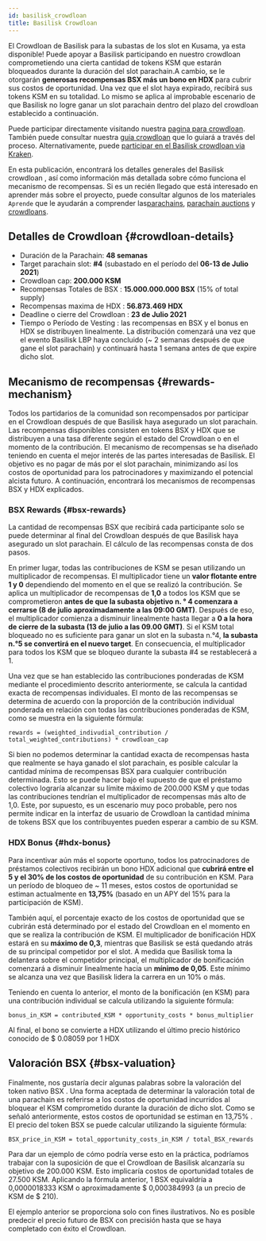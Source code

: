 ```yaml
---
id: basilisk_crowdloan
title: Basilisk Crowdloan
---
```


El Crowdloan de Basilisk para la subastas de los slot en Kusama, ya esta disponible!  Puede apoyar a Basilisk participando en nuestro crowdloan comprometiendo una cierta cantidad de tokens KSM que estarán bloqueados durante la duración del slot parachain.A cambio, se le otorgarán **generosas recompensas BSX más un bono en HDX** para cubrir sus costos de oportunidad. Una vez que el slot haya expirado, recibirá sus tokens KSM en su totalidad. Lo mismo se aplica al improbable escenario de que Basilisk no logre ganar un slot parachain  dentro del plazo del crowdloan establecido a continuación.

Puede participar directamente visitando nuestra [ pagina para crowdloan](https://loan.bsx.fi). También puede consultar nuestra [ guia crowdloan](/crowdloan_guide) que lo guiará a través del proceso.  Alternativamente, puede [participar en el Basilisk crowdloan via Kraken](https://www.kraken.com/learn/parachain-auctions).

En esta publicación, encontrará los detalles generales del Basilisk crowdloan , así como información más detallada sobre cómo funciona el mecanismo de recompensas. Si es un recién llegado que está interesado en aprender más sobre el proyecto, puede consultar algunos de los materiales `Aprende` que le ayudarán a comprender las[parachains](/parachains), [parachain auctions](/parachain_auctions) y [crowdloans](/crowdloans).

## Detalles de Crowdloan {#crowdloan-details}

* Duración de la Parachain: **48 semanas**
* Target parachain slot: **#4** (subastado en el período del **06-13 de Julio 2021**)
* Crowdloan cap: **200.000 KSM**
* Recompensas Totales de BSX : **15.000.000.000 BSX** (15% of total supply)
* Recompensas maxima de HDX : **56.873.469 HDX**
* Deadline o cierre del Crowdloan : **23 de Julio 2021**
* Tiempo o Período  de Vesting :  las recompensas en BSX y el bonus en HDX se distribuyen linealmente. La distribución comenzará una vez que el evento Basilisk LBP haya concluido (~ 2 semanas después de que gane el slot parachain) y continuará hasta 1 semana antes de que expire dicho slot.

## Mecanismo de recompensas {#rewards-mechanism}

Todos los partidarios de la comunidad son recompensados por participar en el Crowdloan después de que Basilisk haya asegurado un slot parachain. Las recompensas disponibles consisten en tokens BSX y HDX que se distribuyen a una tasa diferente según el estado del Crowdloan o en el momento de la contribución.
El mecanismo de recompensas se ha diseñado teniendo en cuenta el mejor interés de las partes interesadas de Basilisk. El objetivo es no pagar de más por el slot parachain, minimizando así los costos de oportunidad para los patrocinadores y maximizando el potencial alcista futuro. A continuación, encontrará los mecanismos de recompensas BSX y HDX explicados.


### BSX Rewards {#bsx-rewards}
La cantidad de recompensas BSX que recibirá cada participante solo se puede determinar al final del Crowdloan después de que Basilisk haya asegurado un slot parachain. El cálculo de las recompensas consta de dos pasos.

En primer lugar, todas las contribuciones de KSM se pesan utilizando un multiplicador de recompensas. El multiplicador tiene un **valor flotante entre 1 y 0** dependiendo del momento en el que se realizó la contribución. Se aplica un multiplicador de recompensas de **1,0** a todos los KSM que se comprometieron **antes de que la subasta objetivo n. ° 4 comenzara a cerrarse (8 de julio aproximadamente a las 09:00 GMT)**. Después de eso, el multiplicador comienza a disminuir linealmente hasta llegar a **0 a la hora de cierre de la subasta (13 de julio a las 09.00 GMT)**. Si el KSM total bloqueado no es suficiente para ganar un slot en la subasta n.°4, **la subasta n.°5 se convertirá en el nuevo target**. En consecuencia, el multiplicador para todos los KSM que se bloqueo durante la subasta #4 se restablecerá a 1.

Una vez que se han establecido las contribuciones ponderadas de KSM mediante el procedimiento descrito anteriormente, se calcula la cantidad exacta de recompensas individuales. El monto de las recompensas se determina de acuerdo con la proporción de la contribución individual ponderada en relación con todas las contribuciones ponderadas de KSM, como se muestra en la siguiente fórmula:

```
rewards = (weighted_indivudial_contribution / total_weighted_contributions) * crowdloan_cap
```

Si bien no podemos determinar la cantidad exacta de recompensas hasta que realmente se haya ganado el slot parachain, es posible calcular la cantidad mínima de recompensas BSX para cualquier contribución determinada. Esto se puede hacer bajo el supuesto de que el préstamo colectivo lograría alcanzar su límite máximo de 200.000 KSM y que todas las contribuciones tendrían el multiplicador de recompensas más alto de 1,0. Este, por supuesto, es un escenario muy poco probable, pero nos permite indicar en la interfaz de usuario de Crowdloan la cantidad mínima de tokens BSX que los contribuyentes pueden esperar a cambio de su KSM.

### HDX Bonus {#hdx-bonus}

Para incentivar aún más el soporte oportuno, todos los patrocinadores de préstamos colectivos recibirán un bono HDX adicional que **cubrirá entre el 5 y el 30% de los costos de oportunidad** de su contribución en KSM. Para un período de bloqueo de ~ 11 meses, estos costos de oportunidad se estiman actualmente en **13,75%** (basado en un APY del 15% para la participación de KSM).

También aquí, el porcentaje exacto de los costos de oportunidad que se cubrirán está determinado por el estado del Crowdloan en el momento en que se realiza la contribución de KSM. El multiplicador de bonificación HDX estará en su **máximo de 0,3**, mientras que Basilisk se está quedando atrás de su principal competidor por el slot. A medida que Basilisk toma la delantera sobre el competidor principal, el multiplicador de bonificación comenzará a disminuir linealmente hacia un **mínimo de 0,05**. Este mínimo se alcanza una vez que Basilisk lidera la carrera en un 10% o más.

Teniendo en cuenta lo anterior, el monto de la bonificación (en KSM) para una contribución individual se calcula utilizando la siguiente fórmula:

```
bonus_in_KSM = contributed_KSM * opportunity_costs * bonus_multiplier
```

Al final, el bono se convierte a HDX utilizando el último precio histórico conocido de $ 0.08059 por 1 HDX

## Valoración BSX {#bsx-valuation}

Finalmente, nos gustaría decir algunas palabras sobre la valoración del token nativo BSX . Una forma aceptada de determinar la valoración total de una parachain es referirse a los costos de oportunidad incurridos al bloquear el KSM comprometido durante la duración de dicho slot. Como se señaló anteriormente, estos costos de oportunidad se estiman en 13,75% . El precio del token BSX se puede calcular utilizando la siguiente fórmula:
```
BSX_price_in_KSM = total_opportunity_costs_in_KSM / total_BSX_rewards
```

Para dar un ejemplo de cómo podría verse esto en la práctica, podríamos trabajar con la suposición de que el Crowdloan de Basilisk alcanzaría su objetivo de 200.000 KSM. Esto implicaría costos de oportunidad totales de 27.500 KSM. Aplicando la fórmula anterior, 1 BSX equivaldría a 0,0000018333 KSM o aproximadamente $ 0,000384993 (a un precio de KSM de $ 210).

El ejemplo anterior se proporciona solo con fines ilustrativos. No es posible predecir el precio futuro de BSX con precisión hasta que se haya completado con éxito el Crowdloan.
